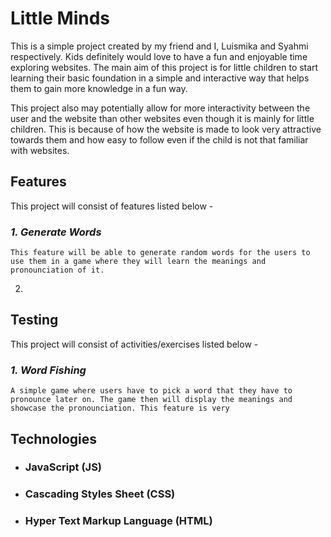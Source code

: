 # **Little Minds**

This is a simple project created by my friend and I, Luismika and Syahmi respectively. Kids definitely would love to have a fun and enjoyable time exploring websites. The main aim of this project is for little children to start learning their basic foundation in a simple and interactive way that helps them to gain more knowledge in a fun way.

This project also may potentially allow for more interactivity between the user and the website than other websites even though it is mainly for little children. This is because of how the website is made to look very attractive towards them and how easy to follow even if the child is not that familiar with websites.

## **Features**

This project will consist of features listed below -

### *1. Generate Words*
    This feature will be able to generate random words for the users to use them in a game where they will learn the meanings and pronounciation of it.

2. 
## **Testing**

This project will consist of activities/exercises listed below -
### *1. Word Fishing*
    A simple game where users have to pick a word that they have to pronounce later on. The game then will display the meanings and showcase the pronounciation. This feature is very 

## **Technologies**
- ### JavaScript (JS)
- ### Cascading Styles Sheet (CSS)
- ### Hyper Text Markup Language (HTML)


